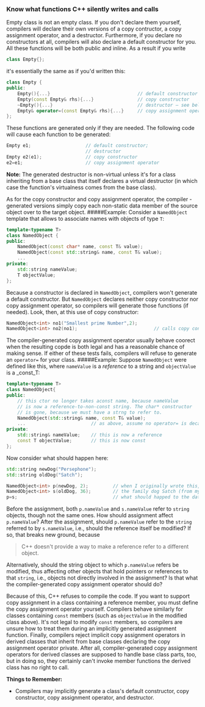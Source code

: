 ### Know what functions C++ silently writes and calls
Empty class is not an empty class. If you don't declare them yourself, compilers will declare their own versions of a copy contructor, a copy assignment operator, and a destructor. Furthermore, if you declare no constructors at all, compilers will also declare a default constructor for you. All these functions will be both public and inline. As a result if you write
```C++
class Empty{};
```
it's essentially the same as if you'd written this:
```C++
class Empty {
public:
    Empty(){...}                                // default constructor
    Empty(const Empty& rhs){...}                // copy constructor
    ~Empty(){...}                               // destructor — see below for whether it's virtual
    Empty& operator=(const Empty& rhs){...}     // copy assignment operator
};
```
These functions are generated only if they are needed. The following code will cause each function to be generated:
```C++
Empty e1;                    // default constructor;
                             // destructor
Empty e2(e1);                // copy constructor
e2=e1;                       // copy assignment operator
```
**Note:** The generated destructor is non-virtual unless it's for a class inheriting from a base class that itself declares a virtual destructor (in which case the function's virtualness comes from the base class).

As for the copy constructor and copy assignment operator, the compiler -generated versions simply copy each non-static data member of the source object over to the target object.
#####Example:
Consider a `NamedObject` template that allows to associate names with objects of type `T`:
```C++
template<typename T>
class NamedObject {
public:
    NamedObject(const char* name, const T& value);
    NamedObject(const std::string& name, const T& value);
    ...
private:
    std::string nameValue;
    T objectValue;
};
```
Because a constructor is declared in `NamedObject`, compilers won't generate a default constructor. But `NamedObject` declares neither copy constructor nor copy assignment operator, so compilers will generate those functions (if needed). Look, then, at this use of copy constructor:
```C++
NamedObject<int> no1("Smallest prime Number",2);
NamedObject<int> no2(no1);                            // calls copy constructor
```
The compiler-generated copy assignment operator usually behave coorect when the resulting copde is both legal and has a reasonable chance of making sense. If either of these tests fails, compilers will refuse to generate an `operator=` for your class.
#####Example:
Suppose `NamedObject` were defined like this, where `nameValue` is a _reference_ to a string and `objectValue` is a _const_T:
```C++
template<typename T>
class NamedObject{
public:
    // this ctor no longer takes aconst name, because nameValue
    // is now a reference-to-non-const string. The char* constructor
    // is gone, because we must have a strng to refer to.
    NamedObject(std::string& name, const T& value);
    ...                        // as above, assume no operator= is decalared
private:
    std::string& nameValue;    // this is now a reference
    const T objectValue;       // this is now const
};
```
Now consider what should happen here:
```C++
std::string newDog("Persephone");
std::string oldDog("Satch");

NamedObject<int> p(newDog, 2);         // when I originally wrote this, our dog Persephone was about to have her second birthday
NamedObject<int> s(oldDog, 36);        // the family dog Satch (from my childhood) would be 36 if she were still alive
p=s;                                   // what should happed to the data members in p?
```
Before the assignment, both `p.nameValue` and `s.nameValue` refer to `string` objects, though not the same ones. How should assignment affect `p.nameValue`? After the assignment, should `p.nameValue` refer to the `string` referred to by `s.nameValue`, i.e., should the reference itself be modified? If so, that breaks new ground, because
> C++ doesn't provide a way to make a reference refer to a different object.

Alternatively, should the string object to which `p.nameValue` refers be modified, thus affecting other objects that hold pointers or references to that `string`, i.e., objects not directly involved in the assignment? Is that what the compiler-generated copy assignment operator should do?

Because of this, C++ refuses to compile the code. If you want to support copy assignment in a class containing a reference member, you must define the copy assignment operator yourself. Compilers behave similarly for classes containing `const` members (such as `objectValue` in the modified class above). It's not legal to modify `const` members, so compilers are unsure how to treat them during an implicitly generated assignment function. Finally, compilers reject implicit copy assignment operators in derived classes that inherit from base classes declaring the copy assignment operator private. After all, compiler-generated copy assignment operators for derived classes are supposed to handle base class parts, too, but in doing so, they certainly can't invoke member functions the derived class has no right to call.

**Things to Remember:**
* Compilers may implicitly generate a class's default constructor, copy constructor, copy assignment operator, and destructor.








